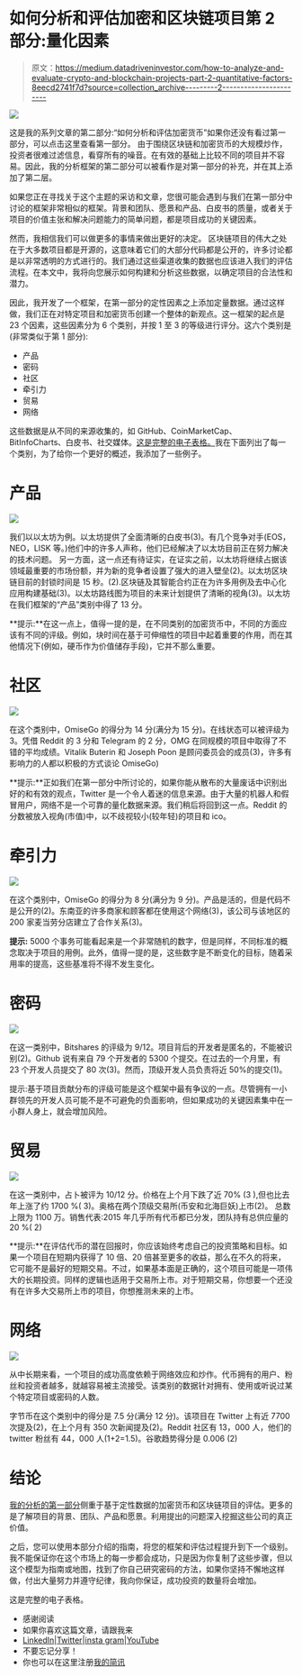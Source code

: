 # 如何分析和评估加密和区块链项目第 2 部分:量化因素

> 原文：<https://medium.datadriveninvestor.com/how-to-analyze-and-evaluate-crypto-and-blockchain-projects-part-2-quantitative-factors-8eecd2741f7d?source=collection_archive---------2----------------------->

![](img/7a6515e78aa95fb85328349d87a3b5a4.png)

这是我的系列文章的第二部分:“如何分析和评估加密货币”如果你还没有看过第一部分，可以点击这里查看第一部分。
由于围绕区块链和加密货币的大规模炒作，投资者很难过滤信息，看穿所有的噪音。在有效的基础上比较不同的项目并不容易。因此，我的分析框架的第二部分可以被看作是对第一部分的补充，并在其上添加了第二层。

如果您正在寻找关于这个主题的采访和文章，您很可能会遇到与我们在第一部分中讨论的框架非常相似的框架。背景和团队、愿景和产品、白皮书的质量，或者关于项目的价值主张和解决问题能力的简单问题，都是项目成功的关键因素。

然而，我相信我们可以做更多的事情来做出更好的决定。
区块链项目的伟大之处在于大多数项目都是开源的，这意味着它们的大部分代码都是公开的，许多讨论都是以非常透明的方式进行的。我们通过这些渠道收集的数据也应该进入我们的评估流程。在本文中，我将向您展示如何构建和分析这些数据，以确定项目的合法性和潜力。

因此，我开发了一个框架，在第一部分的定性因素之上添加定量数据。通过这样做，我们正在对特定项目和加密货币创建一个整体的新观点。这一框架的起点是 23 个因素，这些因素分为 6 个类别，并按 1 至 3 的等级进行评分。这六个类别是(非常类似于第 1 部分):

*   产品
*   密码
*   社区
*   牵引力
*   贸易
*   网络

这些数据是从不同的来源收集的，如 GitHub、CoinMarketCap、BitInfoCharts、白皮书、社交媒体。[这是完整的电子表格。](https://docs.google.com/spreadsheets/d/1XWnEqcqqPou8RofPhRP1QpbqBHcpYLZd1jbBl_Xgk4Y/edit?usp=sharing)我在下面列出了每一个类别，为了给你一个更好的概述，我添加了一些例子。

# 产品

![](img/563ef10189cd30d7269adf3758e1081a.png)

我们以以太坊为例。以太坊提供了全面清晰的白皮书(3)。有几个竞争对手(EOS，NEO，LISK 等。)他们中的许多人声称，他们已经解决了以太坊目前正在努力解决的技术问题。
另一方面，这一点还有待证实，在证实之前，以太坊将继续占据该领域最重要的市场份额，并为新的竞争者设置了强大的进入壁垒(2)。以太坊区块链目前的封锁时间是 15 秒。(2).区块链及其智能合约正在为许多用例及去中心化应用构建基础(3)。以太坊路线图为项目的未来计划提供了清晰的视角(3)。以太坊在我们框架的“产品”类别中得了 13 分。

**提示:**在这一点上，值得一提的是，在不同类别的加密货币中，不同的方面应该有不同的评级。例如，块时间在基于可伸缩性的项目中起着重要的作用，而在其他情况下(例如，硬币作为价值储存手段)，它并不那么重要。

# 社区

![](img/dfbfa494276695e9f1d12493a4f37aae.png)

在这个类别中，OmiseGo 的得分为 14 分(满分为 15 分)。在线状态可以被评级为 3。凭借 Reddit 的 3 分和 Telegram 的 2 分，OMG 在同规模的项目中取得了不错的平均成绩。Vitalik Buterin 和 Joseph Poon 是顾问委员会的成员(3)，许多有影响力的人都以积极的方式谈论 OmiseGo)

**提示:**正如我们在第一部分中所讨论的，如果你能从散布的大量废话中识别出好的和有效的观点，Twitter 是一个令人着迷的信息来源。由于大量的机器人和假冒用户，网络不是一个可靠的量化数据来源。我们稍后将回到这一点。Reddit 的分数被放入视角(市值)中，以不歧视较小(较年轻)的项目和 ico。

# 牵引力

![](img/24413b645502930faa454d24eded713e.png)

在这个类别中，OmiseGo 的得分为 8 分(满分为 9 分)。产品是活的，但是代码不是公开的(2)。东南亚的许多商家和顾客都在使用这个网络(3)，该公司与该地区的 200 家麦当劳分店建立了合作关系(3)。

**提示:** 5000 个事务可能看起来是一个非常随机的数字，但是同样，不同标准的概念取决于项目的用例。此外，值得一提的是，这些数字是不断变化的目标，随着采用率的提高，这些基准将不得不发生变化。

# 密码

![](img/0f2f1955df79d612468fd767039192b1.png)

在这一类别中，Bitshares 的评级为 9/12。项目背后的开发者是匿名的，不能被识别(2)。Github 说有来自 79 个开发者的 5300 个提交。在过去的一个月里，有 23 个开发人员提交了 80 次(3)。然而，顶级开发人员负责将近 50%的提交(1)。

提示:基于项目贡献分布的评级可能是这个框架中最有争议的一点。尽管拥有一小群领先的开发人员可能不是不可避免的负面影响，但如果成功的关键因素集中在一小群人身上，就会增加风险。

# 贸易

![](img/5b8880a014a244ca7af9adb0a7c0ab03.png)

在这一类别中，占卜被评为 10/12 分。价格在上个月下跌了近 70% (3 ),但也比去年上涨了约 1700 %( 3)。奥格在两个顶级交易所(币安和北海巨妖)上市(2)。
总数上限为 1100 万。销售代表:2015 年几乎所有代币都已分发，团队持有总供应量的 20 %( 2)

**提示:**在评估代币的潜在回报时，你应该始终考虑自己的投资策略和目标。如果一个项目在短期内获得了 10 倍、20 倍甚至更多的收益，那么在不久的将来，它可能不是最好的短期交易。不过，如果基本面是正确的，这个项目可能是一项伟大的长期投资。同样的逻辑也适用于交易所上市。对于短期交易，你想要一个还没有在许多大交易所上市的项目，你想推测未来的上市。

# 网络

![](img/149fd7afd75c12cd59c2e0748e1419ab.png)

从中长期来看，一个项目的成功高度依赖于网络效应和炒作。代币拥有的用户、粉丝和投资者越多，就越容易被主流接受。该类别的数据针对拥有、使用或听说过某个特定项目或密码的人数。

字节币在这个类别中的得分是 7.5 分(满分 12 分)。该项目在 Twitter 上有近 7700 次提及(2)，在上个月有 350 次新闻提及(2)。Reddit 社区有 13，000 人，他们的 twitter 粉丝有 44，000 人(1+2=1.5)。谷歌趋势得分是 0.006 (2)

# 结论

[我的分析的第一部分](https://medium.com/@HabichtJonathan/in-this-blog-post-we-will-take-an-in-depth-look-at-the-main-aspects-of-my-qualitative-and-6bcd5ec6d761)侧重于基于定性数据的加密货币和区块链项目的评估。更多的是了解项目的背景、团队、产品和愿景。利用提出的问题深入挖掘这些公司的真正价值。

之后，您可以使用本部分介绍的指南，将您的框架和评估过程提升到下一个级别。我不能保证你在这个市场上的每一步都会成功，只是因为你复制了这些步骤，但以这个模型为指南或地图，找到了你自己研究密码的方法，如果你坚持不懈地这样做，付出大量努力并遵守纪律，我向你保证，成功投资的数量将会增加。

这是完整的电子表格。

*   感谢阅读
*   如果你喜欢这篇文章，请跟我来
*   [LinkedIn](https://de.linkedin.com/in/jonathan-habicht-20aa6680)|[Twitter](https://twitter.com/HabichtJonathan)|[insta gram](https://www.instagram.com/habichtjonathan/)|[YouTube](https://www.youtube.com/channel/UCWY14JhnAqlhhUbkh8iD1gw)
*   不要忘记分享！
*   你也可以在这里注册[我的简讯](https://mailchi.mp/b4af26597d73/gdbdy0yokr)